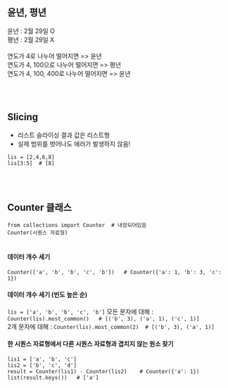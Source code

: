
## 윤년, 평년

윤년 : 2월 29일 O<br>
평년 : 2월 29일 X<br>
<br>
연도가 4로 나누어 떨어지면 => 윤년<br>
연도가 4, 100으로 나누어 떨어지면 => 평년<br>
연도가 4, 100, 400로 나누어 떨어지면 => 윤년<br>

<br><br>


## Slicing

- 리스트 슬라이싱 결과 값은 리스트형
- 실제 범위를 벗어나도 에러가 발생하지 않음!
```
lis = [2,4,6,8]
lis[3:5]  # [8]
```

<br><br>


## Counter 클래스

`from collections import Counter  # 내장되어있음`
<br>
`Counter(시퀀스 자료형)` <br><br>

#### 데이터 개수 세기
`Counter(['a', 'b', 'b', 'c', 'b'])   # Counter({'a': 1, 'b': 3, 'c': 1})`<br>

#### 데이터 개수 세기 (빈도 높은 순)
`lis = ['a', 'b', 'b', 'c', 'b']`
모든 문자에 대해 : `Counter(lis).most_common()   # [('b', 3), ('a', 1), ('c', 1)]`<br>
2개 문자에 대해  : `Counter(lis).most_common(2)  # [('b', 3), ('a', 1)]`<br>

#### 한 시퀀스 자료형에서 다른 시퀀스 자료형과 겹치지 않는 원소 찾기

```
lis1 = ['a', 'b', 'c']
lis2 = ['b', 'c', 'd']
result = Counter(lis1) - Counter(lis2)    # Counter({'a': 1})
list(result.keys())   # ['a']
```
<br>

